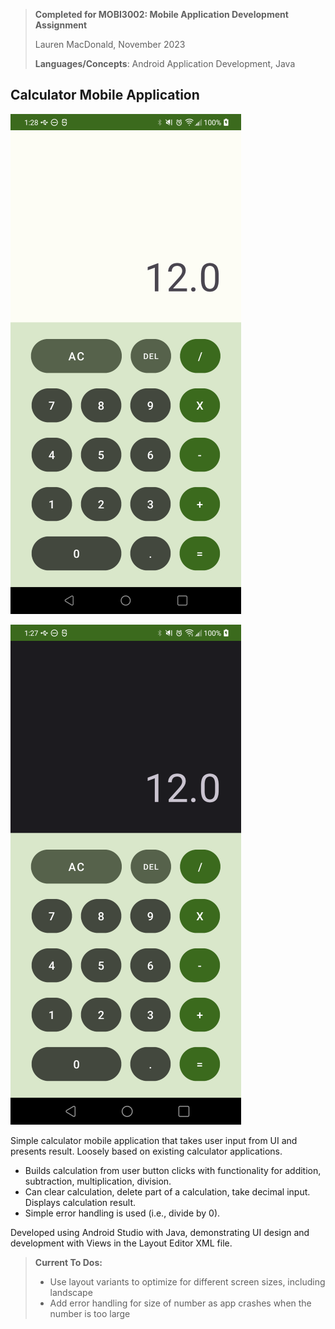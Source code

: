 > **Completed for MOBI3002: Mobile Application Development Assignment**
>
> Lauren MacDonald, November 2023
>
> **Languages/Concepts**: Android Application Development, Java

## Calculator Mobile Application

![light app screenshot](Documentation/lightScreenshot.png)

![dark app screenshot](Documentation/darkScreenshot.png)

Simple calculator mobile application that takes user input from UI and presents result. Loosely based on existing 
calculator applications.

- Builds calculation from user button clicks with functionality for addition, subtraction, multiplication,
division.
- Can clear calculation, delete part of a calculation, take decimal input. Displays calculation result.
- Simple error handling is used (i.e., divide by 0).

Developed using Android Studio with Java, demonstrating UI design and development with Views in the 
Layout Editor XML file. 

> **Current To Dos:**
> - Use layout variants to optimize for different screen sizes, including landscape
> - Add error handling for size of number as app crashes when the number is too large
